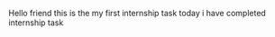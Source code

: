 Hello friend this is the my first internship task
today i have completed internship task  
    
       
  
    
        
   
  